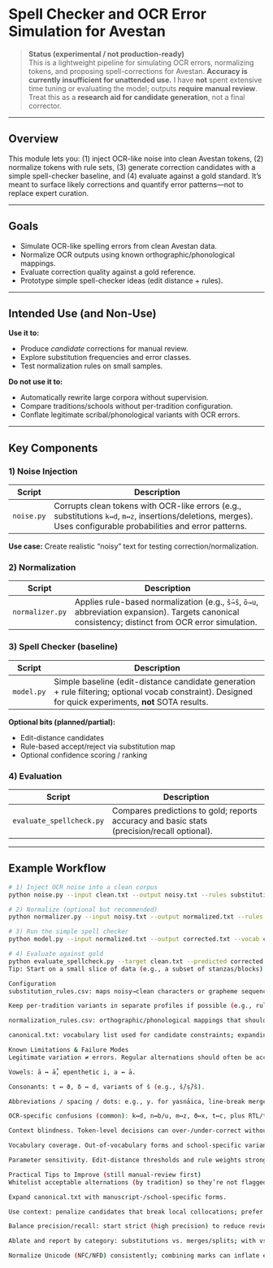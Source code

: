 # Spell Checker and OCR Error Simulation for Avestan

> **Status (experimental / not production-ready)**  
> This is a lightweight pipeline for simulating OCR errors, normalizing tokens, and proposing spell-corrections for Avestan. **Accuracy is currently insufficient for unattended use.** I have **not** spent extensive time tuning or evaluating the model; outputs **require manual review**. Treat this as a **research aid for candidate generation**, not a final corrector.

---

## Overview

This module lets you: (1) inject OCR-like noise into clean Avestan tokens, (2) normalize tokens with rule sets, (3) generate correction candidates with a simple spell-checker baseline, and (4) evaluate against a gold standard. It’s meant to surface likely corrections and quantify error patterns—not to replace expert curation.

---

## Goals

- Simulate OCR-like spelling errors from clean Avestan data.
- Normalize OCR outputs using known orthographic/phonological mappings.
- Evaluate correction quality against a gold reference.
- Prototype simple spell-checker ideas (edit distance + rules).

---

## Intended Use (and Non-Use)

**Use it to:**
- Produce _candidate_ corrections for manual review.
- Explore substitution frequencies and error classes.
- Test normalization rules on small samples.

**Do **not** use it to:**
- Automatically rewrite large corpora without supervision.
- Compare traditions/schools without per-tradition configuration.
- Conflate legitimate scribal/phonological variants with OCR errors.

---

## Key Components

### 1) Noise Injection

| Script | Description |
|---|---|
| `noise.py` | Corrupts clean tokens with OCR-like errors (e.g., substitutions `k↔d`, `m↔z`, insertions/deletions, merges). Uses configurable probabilities and error patterns. |

**Use case:** Create realistic “noisy” text for testing correction/normalization.

### 2) Normalization

| Script | Description |
|---|---|
| `normalizer.py` | Applies rule-based normalization (e.g., `š́→š`, `ō→u`, abbreviation expansion). Targets canonical consistency; distinct from OCR error simulation. |

### 3) Spell Checker (baseline)

| Script | Description |
|---|---|
| `model.py` | Simple baseline (edit-distance candidate generation + rule filtering; optional vocab constraint). Designed for quick experiments, **not** SOTA results. |

**Optional bits (planned/partial):**
- Edit-distance candidates
- Rule-based accept/reject via substitution map
- Optional confidence scoring / ranking

### 4) Evaluation

| Script | Description |
|---|---|
| `evaluate_spellcheck.py` | Compares predictions to gold; reports accuracy and basic stats (precision/recall optional). |

---

## Example Workflow

```bash
# 1) Inject OCR noise into a clean corpus
python noise.py --input clean.txt --output noisy.txt --rules substitution_rules.csv

# 2) Normalize (optional but recommended)
python normalizer.py --input noisy.txt --output normalized.txt --rules normalization_rules.csv

# 3) Run the simple spell checker
python model.py --input normalized.txt --output corrected.txt --vocab canonical.txt --rules substitution_rules.csv

# 4) Evaluate against gold
python evaluate_spellcheck.py --target clean.txt --predicted corrected.txt --report report.json
Tip: Start on a small slice of data (e.g., a subset of stanzas/blocks) to tune thresholds before scaling.

Configuration
substitution_rules.csv: maps noisy→clean characters or grapheme sequences; also used to filter/score candidates.

Keep per-tradition variants in separate profiles if possible (e.g., rules_kerman.csv, rules_yazd.csv).

normalization_rules.csv: orthographic/phonological mappings that should not be treated as errors.

canonical.txt: vocabulary list used for candidate constraints; expanding this reduces over-correction and OOV issues.

Known Limitations & Failure Modes
Legitimate variation ≠ errors. Regular alternations should often be accepted, not “corrected.” Examples you’ll see in Avestan manuscripts:

Vowels: ā ↔ ā̊, epenthetic i, a ↔ ā.

Consonants: t ↔ ϑ, δ ↔ d, variants of š (e.g., š́/ṣ̌/š).

Abbreviations / spacing / dots: e.g., y. for yasnāica, line-break merges/splits, dot misalignment.

OCR-specific confusions (common): k↔d, n↔b/u, m↔z, ϑ↔x, t↔c, plus RTL/transliteration quirks.

Context blindness. Token-level decisions can over-/under-correct without stanza/block context.

Vocabulary coverage. Out-of-vocabulary forms and school-specific variants reduce accuracy.

Parameter sensitivity. Edit-distance thresholds and rule weights strongly affect results; defaults are not tuned.

Practical Tips to Improve (still manual-review first)
Whitelist acceptable alternations (by tradition) so they’re not flagged as errors.

Expand canonical.txt with manuscript-/school-specific forms.

Use context: penalize candidates that break local collocations; prefer those that keep known sequences.

Balance precision/recall: start strict (high precision) to reduce reviewer load; relax later for coverage.

Ablate and report by category: substitutions vs. merges/splits; with vs. without normalization.

Normalize Unicode (NFC/NFD) consistently; combining marks can inflate edit distanc
